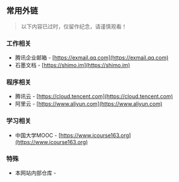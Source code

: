 ## 常用外链

> 以下内容已过时，仅留作纪念，请谨慎观看！

### 工作相关

- 腾讯企业邮箱 - [https://exmail.qq.com](https://exmail.qq.com)
- 石墨文档 - [https://shimo.im](https://shimo.im)

### 程序相关
- 腾讯云 - [https://cloud.tencent.com](https://cloud.tencent.com)
- 阿里云 - [https://www.aliyun.com](https://www.aliyun.com)

### 学习相关
- 中国大学MOOC - [https://www.icourse163.org](https://www.icourse163.org)


### 特殊
- 本网站内部仓库 - []()